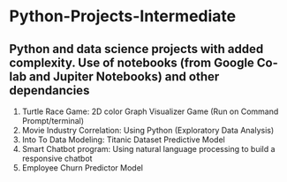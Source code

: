 # Python-Projects-Intermediate
## Python and data science projects with added complexity. Use of notebooks (from Google Co-lab and Jupiter Notebooks) and other dependancies 

1. Turtle Race Game: 2D color Graph Visualizer Game (Run on Command Prompt/terminal)
2.  Movie Industry Correlation: Using Python (Exploratory Data Analysis)
3. Into To Data Modeling: Titanic Dataset Predictive Model
4.  Smart Chatbot program: Using natural language processing to build a responsive chatbot
5.  Employee Churn Predictor Model

